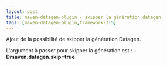 ```yaml
---
layout: post
title: maven-datagen-plugin - skipper la génération datagen
tags: [maven-datagen-plugin,framework-1-5]
---
```

Ajout de la possibilité de skipper la génération Datagen.

L'argument à passer pour skipper la génération est : **-Dmaven.datagen.skip=true**
